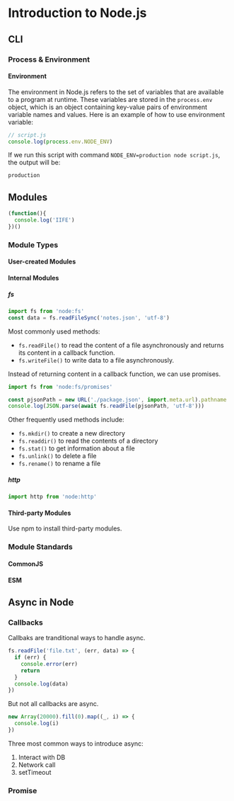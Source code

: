# Introduction to Node.js
## CLI 
### Process & Environment 
#### Environment 
The environment in Node.js refers to the set of variables that are available to a program at runtime. These variables are stored in the `process.env` object, which is an object containing key-value pairs of environment variable names and values. 
Here is an example of how to use environment variable: 
```js
// script.js
console.log(process.env.NODE_ENV)
```
If we run this script with command `NODE_ENV=production node script.js`, the output will be: 
```
production
```
## Modules
```js
(function(){
  console.log('IIFE')
})()
```
### Module Types
#### User-created Modules 
#### Internal Modules 
##### fs 
```js
import fs from 'node:fs'
const data = fs.readFileSync('notes.json', 'utf-8')
```
Most commonly used methods:
* `fs.readFile()` to read the content of a file asynchronously and returns its content in a callback function.
* `fs.writeFile()` to write data to a file asynchronously.

Instead of returning content in a callback function, we can use promises. 
```js
import fs from 'node:fs/promises'

const pjsonPath = new URL('./package.json', import.meta.url).pathname
console.log(JSON.parse(await fs.readFile(pjsonPath, 'utf-8')))
```

Other frequently used methods include: 
* `fs.mkdir()` to create a new directory
* `fs.readdir()` to read the contents of a directory
* `fs.stat()` to get information about a file
* `fs.unlink()` to delete a file
* `fs.rename()` to rename a file 
##### http
```js
import http from 'node:http'

```
#### Third-party Modules 
Use npm to install third-party modules. 
### Module Standards
#### CommonJS 
#### ESM
## Async in Node
### Callbacks 
Callbaks are tranditional ways to handle async. 
```js
fs.readFile('file.txt', (err, data) => {
  if (err) {
    console.error(err)
    return 
  }
  console.log(data)
})
```
But not all callbacks are async. 
```js
new Array(20000).fill(0).map((_, i) => {
  console.log(i)
})
```
Three most common ways to introduce async:  
1. Interact with DB
2. Network call
3. setTimeout
### Promise 

